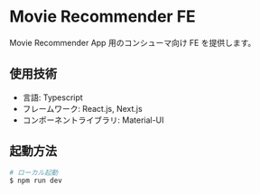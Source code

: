 # Movie Recommender FE

Movie Recommender App 用のコンシューマ向け FE を提供します。

## 使用技術

- 言語: Typescript
- フレームワーク: React.js, Next.js
- コンポーネントライブラリ: Material-UI

## 起動方法

```bash
# ローカル起動
$ npm run dev
```
